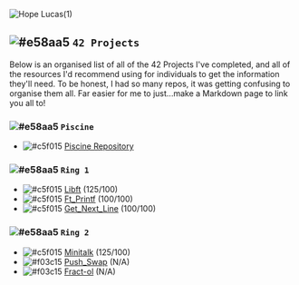 ![Hope Lucas(1)](https://user-images.githubusercontent.com/88760123/159395622-57e1bbf2-fab4-4421-a192-f8f99f59ee8f.png)

## ![#e58aa5](https://via.placeholder.com/15/e58aa5/000000?text=+) `42 Projects`
Below is an organised list of all of the 42 Projects I've completed, and all of the resources I'd recommend using for individuals to get the information they'll need. To be honest, I had so many repos, it was getting confusing to organise them all. Far easier for me to just...make a Markdown page to link you all to!

### ![#e58aa5](https://via.placeholder.com/15/e58aa5/000000?text=+) `Piscine`
- ![#c5f015](https://via.placeholder.com/15/c5f015/000000?text=+) [Piscine Repository](https://github.com/hopelucas/42-Piscine)

### ![#e58aa5](https://via.placeholder.com/15/e58aa5/000000?text=+) `Ring 1`
- ![#c5f015](https://via.placeholder.com/15/c5f015/000000?text=+) [Libft](https://github.com/hopelucas/42-Libft) (125/100)
- ![#c5f015](https://via.placeholder.com/15/c5f015/000000?text=+) [Ft_Printf](https://github.com/hopelucas/42-Printf) (100/100)
- ![#c5f015](https://via.placeholder.com/15/c5f015/000000?text=+) [Get_Next_Line](https://github.com/hopelucas/42-Get_Next_Line) (100/100)

### ![#e58aa5](https://via.placeholder.com/15/e58aa5/000000?text=+) `Ring 2`
- ![#c5f015](https://via.placeholder.com/15/c5f015/000000?text=+) [Minitalk](https://github.com/hopelucas/42-Minitalk) (125/100)
- ![#f03c15](https://via.placeholder.com/15/f03c15/000000?text=+) [Push_Swap](https://github.com/hopelucas/42-Push-Swap) (N/A)
- ![#f03c15](https://via.placeholder.com/15/f03c15/000000?text=+) [Fract-ol](https://github.com/hopelucas/42-Fract-ol) (N/A)

